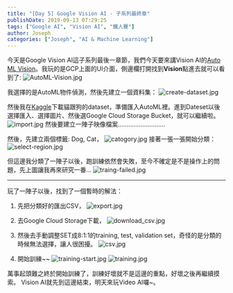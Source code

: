 ```yaml
---
title: "[Day 5] Google Vision AI - 子系列最終章"
publishDate: 2019-09-13 07:29:25
tags: ["Google AI", "Vision AI", "鐵人賽"]
author: Joseph
categories: ["Joseph", "AI & Machine Learning"]
---
```


今天是Google Vision AI這子系列最後一章節，我們今天要來講Vision AI的[Auto ML Vision](https://cloud.google.com/vision/automl/docs/)。我玩的是GCP上面的UI介面，側邊欄打開找到**Vision**點進去就可以看到了:
![AutoML-Vision.jpg](AutoML-Vision.jpg)
<!-- more -->

我選擇的是AutoML物件偵測，然後先建立一個資料集：
![create-dataset.jpg](create-dataset.jpg)

然後我在[Kaggle](https://www.kaggle.com/chetankv/dogs-cats-images/downloads/dogs-cats-images.zip/1)下載貓跟狗的dataset，準備匯入AutoML裡。進到Dateset以後選擇匯入、選擇圖片、然後選Google Cloud Storage Bucket，就可以繼續啦。
![import.jpg](import.jpg)
然後要建立一陣子映像檔案...........................

然後，先建立兩個標籤: Dog, Cat，
![catogory.jpg](catogory.jpg)
接著一張一張開始分類：
![select-region.jpg](select-region.jpg)

但這邊我分類了一陣子以後，跑訓練依然會失敗，至今不確定是不是操作上的問題，先上圖讓我再來研究一番...
![traing-failed.jpg](traing-failed.jpg)

----

玩了一陣子以後，找到了一個暫時的解法：
1. 先把分類好的匯出CSV，
![export.jpg](export.jpg)

2. 去Google Cloud Storage下載，
![download_csv.jpg](download_csv.jpg)

3. 然後去手動調整SET成8:1:1的training, test, validation set，奇怪的是分類的時候無法選擇，讓人很困擾。
![csv.jpg](csv.jpg)

4. 開始訓練~~
![training-start.jpg](training-start.jpg)
![training.jpg](training.jpg)

萬事起頭難之終於開始訓練了，訓練好壞就不是這邊的重點，好壞之後再繼續摸索。
Vision AI就先到這邊結束，明天來玩Video AI囉~。
